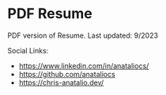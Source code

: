 # PDF Resume

PDF version of Resume.  Last updated: 9/2023

Social Links:
- https://www.linkedin.com/in/anataliocs/
- https://github.com/anataliocs
- https://chris-anatalio.dev/
